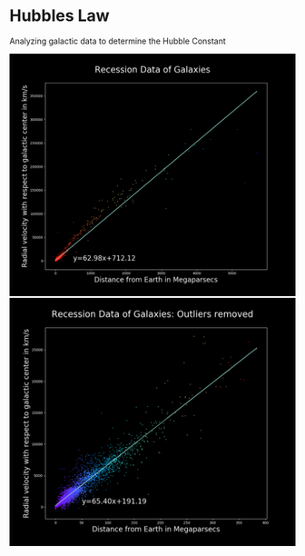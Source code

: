 # Hubbles Law
Analyzing galactic data to determine the Hubble Constant



![alt text](https://github.com/SmellyKels/HubblesLaw/blob/master/Figure_1.png)
![alt text](https://github.com/SmellyKels/HubblesLaw/blob/master/Figure_2.png)
